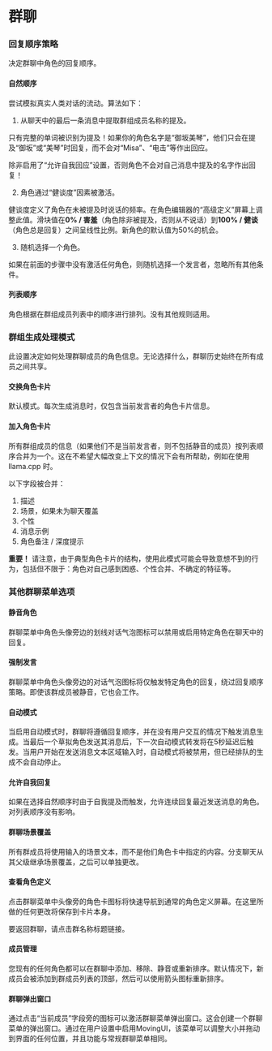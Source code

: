 # 群聊

### 回复顺序策略

决定群聊中角色的回复顺序。

#### 自然顺序

尝试模拟真实人类对话的流动。算法如下：

1. 从聊天中的最后一条消息中提取群组成员名称的提及。

只有完整的单词被识别为提及！如果你的角色名字是“御坂美琴”，他们只会在提及“御坂”或“美琴”时回复，而不会对“Misa”、“电击”等作出回应。

除非启用了“允许自我回应”设置，否则角色不会对自己消息中提及的名字作出回复！

2. 角色通过“健谈度”因素被激活。

健谈度定义了角色在未被提及时说话的频率。在角色编辑器的“高级定义”屏幕上调整此值。滑块值在**0% / 害羞**（角色除非被提及，否则从不说话）到**100% / 健谈**（角色总是回复）之间呈线性比例。新角色的默认值为50%的机会。

3. 随机选择一个角色。

如果在前面的步骤中没有激活任何角色，则随机选择一个发言者，忽略所有其他条件。

#### 列表顺序

角色根据在群组成员列表中的顺序进行排列。没有其他规则适用。

### 群组生成处理模式

此设置决定如何处理群聊成员的角色信息。无论选择什么，群聊历史始终在所有成员之间共享。

#### 交换角色卡片

默认模式。每次生成消息时，仅包含当前发言者的角色卡片信息。

#### 加入角色卡片

所有群组成员的信息（如果他们不是当前发言者，则不包括静音的成员）按列表顺序合并为一个。这在不希望大幅改变上下文的情况下会有所帮助，例如在使用 llama.cpp 时。

以下字段被合并：

1. 描述
2. 场景，如果未为聊天覆盖
3. 个性
4. 消息示例
5. 角色备注 / 深度提示

**重要！** 请注意，由于典型角色卡片的结构，使用此模式可能会导致意想不到的行为，包括但不限于：角色对自己感到困惑、个性合并、不确定的特征等。

### 其他群聊菜单选项

#### 静音角色

群聊菜单中角色头像旁边的划线对话气泡图标可以禁用或启用特定角色在聊天中的回复。

#### 强制发言

群聊菜单中角色头像旁边的对话气泡图标将仅触发特定角色的回复，绕过回复顺序策略。即使该群成员被静音，它也会工作。

#### 自动模式

当启用自动模式时，群聊将遵循回复顺序，并在没有用户交互的情况下触发消息生成。当最后一个草拟角色发送其消息后，下一次自动模式转发将在5秒延迟后触发。当用户开始在发送消息文本区域输入时，自动模式将被禁用，但已经排队的生成不会自动停止。

#### 允许自我回复

如果在选择自然顺序时由于自我提及而触发，允许连续回复最近发送消息的角色。对列表顺序没有影响。

#### 群聊场景覆盖

所有群成员将使用输入的场景文本，而不是他们角色卡中指定的内容。分支聊天从其父级继承场景覆盖，之后可以单独更改。

#### 查看角色定义

点击群聊菜单中头像旁的角色卡图标将快速导航到通常的角色定义屏幕。在这里所做的任何更改将保存到卡片本身。

要返回群聊，请点击群名称标题链接。

#### 成员管理

您现有的任何角色都可以在群聊中添加、移除、静音或重新排序。默认情况下，新成员会被添加到群成员列表的顶部，然后可以使用箭头图标重新排序。

#### 群聊弹出窗口

通过点击“当前成员”字段旁的图标可以激活群聊菜单弹出窗口。这会创建一个群聊菜单的弹出窗口。通过在用户设置中启用MovingUI，该菜单可以调整大小并拖动到界面的任何位置，并且功能与常规群聊菜单相同。